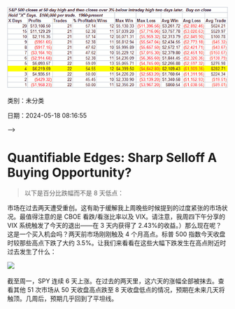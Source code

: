 ![image](img/5a54e900001e143766a310edecb609da.png)

类别：未分类

日期：2024-05-18 08:16:55

-->

# Quantifiable Edges: Sharp Selloff A Buying Opportunity?

> 以下是百分比跌幅而不是 8 天低点：

市场在过去两天遭受重创。这有助于缓解我上周晚些时候提到的过度紧张的市场状况。最值得注意的是 CBOE 看跌/看涨比率以及 VIX。请注意，我周四下午分享的 VIX 系统触发了今天的退出——在 3 天内获得了 2.43%的收益。）那么现在呢？这是一个买入机会吗？两天前市场刚刚触及 4 个月高点。标普 500 指数今天收盘时较那些高点下跌了大约 3.5%。让我们来看看在这些大幅下跌发生在高点附近时过去发生了什么：

![](https://blogger.googleusercontent.com/img/b/R29vZ2xl/AVvXsEjIVSuyw6MJPWkcsKHWg_Anoclh2YQbfSnUEzWdH9hl4_V9EahCMlX0f6C9ifWXeatyQSWvAZ_isKWS4Oux71XKGkPM7oH9ro7jW25GhdTmFnqBdn_Ihg-nuBZCpPP0Pp_Lv0LKb1JEtFM/s1600-h/2008-5-22+50+high+wipe+6.PNG)

截至周一，SPY 连续 6 天上涨。在过去的两天里，这六天的涨幅全部被抹去。查看其他 51 次市场从 50 天收盘高点跌至 8 天收盘低点的情况，预期在未来几天将触顶。几周后，预期几乎回到了平坦线。

<!--yml

来源：[`quantifiableedges.blogspot.com/2008/05/sharp-selloff-buying-opportunity.html#0001-01-01`](http://quantifiableedges.blogspot.com/2008/05/sharp-selloff-buying-opportunity.html#0001-01-01)

再次出现短暂的反弹，但很快便消失了。然后我将这两个结合起来。只有 12 个出现，但结果似乎值得注意。在这种情况下，反弹只持续了 3 天，而那之后的市场预期迅速转为负面，并保持负面。

![](https://blogger.googleusercontent.com/img/b/R29vZ2xl/AVvXsEjgSGgByP47qbFV1fv_M8wKxJnC_HBr9aOnOmwvrxZhhGPpiR6Go8_L6kzPkwIsRI0o6zFg-9ZUiw8pOFGi3CyKPpU0Pw9mPZQ6oeiLuK4DvUOhsaifjIRjkEUCmqnYDolbuRj4xQrbSU0/s1600-h/2008-5-22+50+high+down+3+pct+lowest+8.PNG)

我今晚还进行了其他一些测试。到目前为止，我没有看到任何迹象让我相信大幅下跌已经完全结束。
